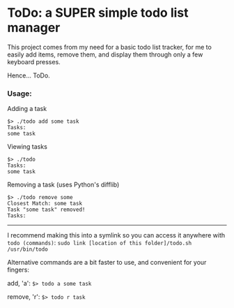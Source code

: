 # ToDo: a SUPER simple todo list manager

This project comes from my need for a basic todo list tracker, for me to easily add items, remove them, and display them through only a few keyboard presses.

Hence... ToDo. 

### Usage:

Adding a task
```
$> ./todo add some task
Tasks:
some task
```

Viewing tasks
```
$> ./todo
Tasks:
some task
```

Removing a task (uses Python's difflib)
```
$> ./todo remove some
Closest Match: some task
Task "some task" removed!
Tasks:
```

------

I recommend making this into a symlink so you can access it anywhere with ```todo (commands)```:
```sudo link [location of this folder]/todo.sh /usr/bin/todo```

Alternative commands are a bit faster to use, and convenient for your fingers:

add, 'a':    `$> todo a some task`

remove, 'r': `$> todo r task`
